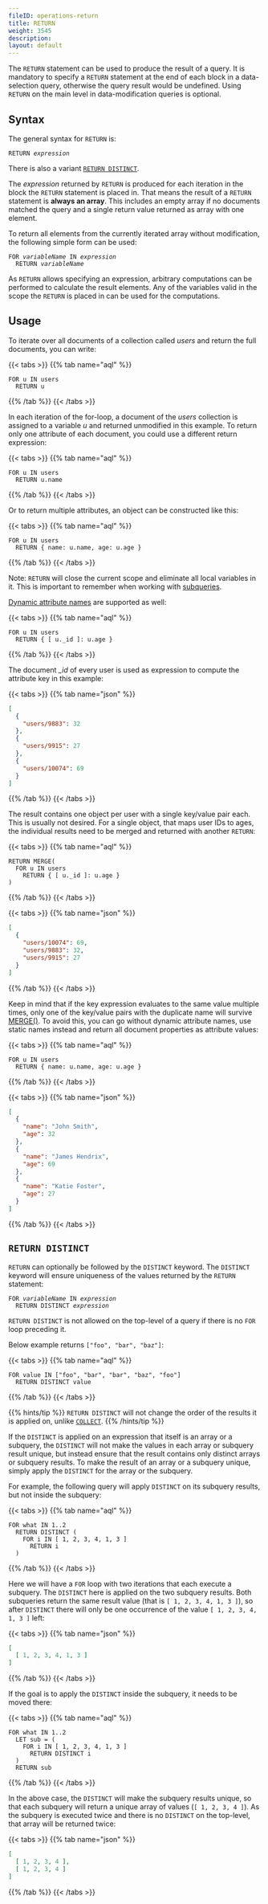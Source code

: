 ```yaml
---
fileID: operations-return
title: RETURN
weight: 3545
description: 
layout: default
---
```

The `RETURN` statement can be used to produce the result of a query.
It is mandatory to specify a `RETURN` statement at the end of each block in a
data-selection query, otherwise the query result would be undefined. Using 
`RETURN` on the main level in data-modification queries is optional.

## Syntax

The general syntax for `RETURN` is:

<pre><code>RETURN <em>expression</em></code></pre>

There is also a variant [`RETURN DISTINCT`](#return-distinct).

The *expression* returned by `RETURN` is produced for each iteration in the block the
`RETURN` statement is placed in. That means the result of a `RETURN` statement
is **always an array**. This includes an empty array if no documents matched the
query and a single return value returned as array with one element.

To return all elements from the currently iterated array without modification,
the following simple form can be used:

<pre><code>FOR <em>variableName</em> IN <em>expression</em>
  RETURN <em>variableName</em></code></pre>

As `RETURN` allows specifying an expression, arbitrary computations can be
performed to calculate the result elements. Any of the variables valid in the
scope the `RETURN` is placed in can be used for the computations.

## Usage

To iterate over all documents of a collection called *users* and return the
full documents, you can write:

{{< tabs >}}
{{% tab name="aql" %}}
```aql
FOR u IN users
  RETURN u
```
{{% /tab %}}
{{< /tabs >}}

In each iteration of the for-loop, a document of the *users* collection is
assigned to a variable *u* and returned unmodified in this example. To return
only one attribute of each document, you could use a different return expression:

{{< tabs >}}
{{% tab name="aql" %}}
```aql
FOR u IN users
  RETURN u.name
```
{{% /tab %}}
{{< /tabs >}}

Or to return multiple attributes, an object can be constructed like this:

{{< tabs >}}
{{% tab name="aql" %}}
```aql
FOR u IN users
  RETURN { name: u.name, age: u.age }
```
{{% /tab %}}
{{< /tabs >}}

Note: `RETURN` will close the current scope and eliminate all local variables in it.
This is important to remember when working with [subqueries](../aql-fundamentals/fundamentals-subqueries).

[Dynamic attribute names](../aql-fundamentals/fundamentals-data-types#objects--documents) are
supported as well:

{{< tabs >}}
{{% tab name="aql" %}}
```aql
FOR u IN users
  RETURN { [ u._id ]: u.age }
```
{{% /tab %}}
{{< /tabs >}}

The document *_id* of every user is used as expression to compute the
attribute key in this example:

{{< tabs >}}
{{% tab name="json" %}}
```json
[
  {
    "users/9883": 32
  },
  {
    "users/9915": 27
  },
  {
    "users/10074": 69
  }
]
```
{{% /tab %}}
{{< /tabs >}}

The result contains one object per user with a single key/value pair each.
This is usually not desired. For a single object, that maps user IDs to ages,
the individual results need to be merged and returned with another `RETURN`:

{{< tabs >}}
{{% tab name="aql" %}}
```aql
RETURN MERGE(
  FOR u IN users
    RETURN { [ u._id ]: u.age }
)
```
{{% /tab %}}
{{< /tabs >}}

{{< tabs >}}
{{% tab name="json" %}}
```json
[
  {
    "users/10074": 69,
    "users/9883": 32,
    "users/9915": 27
  }
]
```
{{% /tab %}}
{{< /tabs >}}

Keep in mind that if the key expression evaluates to the same value multiple
times, only one of the key/value pairs with the duplicate name will survive
[MERGE()](../functions/functions-document#merge). To avoid this, you can go without
dynamic attribute names, use static names instead and return all document
properties as attribute values:

{{< tabs >}}
{{% tab name="aql" %}}
```aql
FOR u IN users
  RETURN { name: u.name, age: u.age }
```
{{% /tab %}}
{{< /tabs >}}

{{< tabs >}}
{{% tab name="json" %}}
```json
[
  {
    "name": "John Smith",
    "age": 32
  },
  {
    "name": "James Hendrix",
    "age": 69
  },
  {
    "name": "Katie Foster",
    "age": 27
  }
]
```
{{% /tab %}}
{{< /tabs >}}

## `RETURN DISTINCT`

`RETURN` can optionally be followed by the `DISTINCT` keyword.
The `DISTINCT` keyword will ensure uniqueness of the values returned by the
`RETURN` statement:

<pre><code>FOR <em>variableName</em> IN <em>expression</em>
  RETURN DISTINCT <em>expression</em></code></pre>

`RETURN DISTINCT` is not allowed on the top-level of a query if there is no `FOR`
loop preceding it.

Below example returns `["foo", "bar", "baz"]`:

{{< tabs >}}
{{% tab name="aql" %}}
```aql
FOR value IN ["foo", "bar", "bar", "baz", "foo"]
  RETURN DISTINCT value
```
{{% /tab %}}
{{< /tabs >}}


{{% hints/tip %}}
  `RETURN DISTINCT` will not change the order of the results it is applied on,
unlike [`COLLECT`](operations-collect#collect-vs-return-distinct).
{{% /hints/tip %}}

If the `DISTINCT` is applied on an expression that itself is an array or a subquery, 
the `DISTINCT` will not make the values in each array or subquery result unique, but instead
ensure that the result contains only distinct arrays or subquery results. To make
the result of an array or a subquery unique, simply apply the `DISTINCT` for the
array or the subquery.

For example, the following query will apply `DISTINCT` on its subquery results,
but not inside the subquery:

{{< tabs >}}
{{% tab name="aql" %}}
```aql
FOR what IN 1..2
  RETURN DISTINCT (
    FOR i IN [ 1, 2, 3, 4, 1, 3 ] 
      RETURN i
  )
```
{{% /tab %}}
{{< /tabs >}}

Here we will have a `FOR` loop with two iterations that each execute a subquery. The
`DISTINCT` here is applied on the two subquery results. Both subqueries return the
same result value (that is `[ 1, 2, 3, 4, 1, 3 ]`), so after `DISTINCT` there will
only be one occurrence of the value `[ 1, 2, 3, 4, 1, 3 ]` left:

{{< tabs >}}
{{% tab name="json" %}}
```json
[
  [ 1, 2, 3, 4, 1, 3 ]
]
```
{{% /tab %}}
{{< /tabs >}}

If the goal is to apply the `DISTINCT` inside the subquery, it needs to be moved
there:

{{< tabs >}}
{{% tab name="aql" %}}
```aql
FOR what IN 1..2
  LET sub = (
    FOR i IN [ 1, 2, 3, 4, 1, 3 ] 
      RETURN DISTINCT i
  ) 
  RETURN sub
```
{{% /tab %}}
{{< /tabs >}}

In the above case, the `DISTINCT` will make the subquery results unique, so that
each subquery will return a unique array of values (`[ 1, 2, 3, 4 ]`). As the subquery
is executed twice and there is no `DISTINCT` on the top-level, that array will be
returned twice:

{{< tabs >}}
{{% tab name="json" %}}
```json
[
  [ 1, 2, 3, 4 ],
  [ 1, 2, 3, 4 ]
]
```
{{% /tab %}}
{{< /tabs >}}
